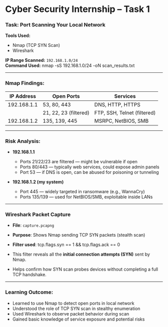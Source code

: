 # Cyber Security Internship – Task 1

###  Task: Port Scanning Your Local Network

**Tools Used:**
- Nmap (TCP SYN Scan)
- Wireshark

**IP Range Scanned:** `192.168.1.0/24`  
**Command Used:** nmap -sS 192.168.1.0/24 -oN scan_results.txt


---

###  Nmap Findings:

| IP Address    | Open Ports             | Services                    |
|---------------|------------------------|-----------------------------|
| 192.168.1.1   | 53, 80, 443            | DNS, HTTP, HTTPS            |
|               | 21, 22, 23 (filtered)  | FTP, SSH, Telnet (filtered) |
| 192.168.1.2   | 135, 139, 445          | MSRPC, NetBIOS, SMB         |

---

###  Risk Analysis:

- **192.168.1.1**
  - Ports 21/22/23 are filtered — might be vulnerable if open
  - Ports 80/443 — typically web services, could expose admin panels
  - Port 53 — if DNS is open, can be abused for poisoning or tunneling

- **192.168.1.2 (my system)**
  - Port 445 — widely targeted in ransomware (e.g., WannaCry)
  - Ports 135/139 — used for NetBIOS/SMB, exploitable inside LANs

---

###  Wireshark Packet Capture

- **File**: `capture.pcapng`
- **Purpose**: Shows Nmap sending TCP SYN packets (stealth scan)
- **Filter used**: tcp.flags.syn == 1 && tcp.flags.ack == 0


- This filter reveals all the **initial connection attempts (SYN)** sent by Nmap.
- Helps confirm how SYN scan probes devices without completing a full TCP handshake.

---

###  Learning Outcome:
- Learned to use Nmap to detect open ports in local network
- Understood the role of TCP SYN scan in stealthy enumeration
- Used Wireshark to observe packet behavior during scan
- Gained basic knowledge of service exposure and potential risks



